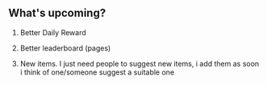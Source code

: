 ## What's upcoming?

1. Better Daily Reward

2. Better leaderboard (pages)

3. New items.
I just need people to suggest new items, i add them as soon i think of one/someone suggest a suitable one
